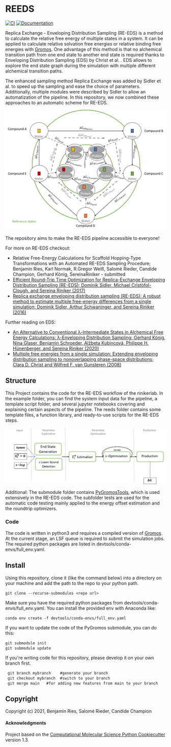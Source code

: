 REEDS
==============================
[//]: # (Badges)
[![CI](https://github.com/rinikerlab/reeds/actions/workflows/CI.yaml/badge.svg)](https://github.com/rinikerlab/reeds/actions/workflows/CI.yaml)
[![Documentation](https://img.shields.io/badge/Documentation-here-white.svg)](https://rinikerlab.github.io/reeds/)



Replica Exchange - Enveloping Distribution Sampling (RE-EDS) is a method to calculate the relative free energy of multiple states in a system. It can be applied to calculate relative solvation free energies or relative binding free energies with [Gromos](http://gromos.net/). One advantage of this method is that no alchemical transition path from one end state to another end state is required thanks to Enveloping Distribution Sampling (EDS) by Christ et al. .  EDS allows to explore the end state graph during the simulation with multiple different alchemical transition paths.

The enhanced sampling method Replica Exchange was added by Sidler et al. to speed up the sampling and ease the choice of parameters. Additionally, multiple modules were described by Sidler to allow an automatization of the pipeline. In this repository, we now combined these approaches to an automatic scheme for RE-EDS.

![](.img/State_graph.png)


The repository aims to make the RE-EDS pipeline accessible to everyone!

For more on RE-EDS checkout:
 * Relative Free-Energy Calculations for Scaffold Hopping-Type Transformations with an Automated RE-EDS Sampling Procedure; Benjamin Ries, Karl Normak, R.Gregor Weiß, Salomé Rieder, Candide Champion, Gerhard König, SereinaRiniker - submitted
 * [Efficient Round-Trip Time Optimization for Replica-Exchange Enveloping Distribution Sampling (RE-EDS); Dominik Sidler, Michael Cristòfol-Clough, and Sereina Riniker (2017)](https://pubs.acs.org/doi/abs/10.1021/acs.jctc.7b00286)
 * [Replica exchange enveloping distribution sampling (RE-EDS): A robust method to estimate multiple free-energy differences from a single simulation;  Dominik Sidler, Arthur Schwaninger, and Sereina Riniker (2016)](https://aip.scitation.org/doi/abs/10.1063/1.4964781)

Further reading on EDS:
 * [An Alternative to Conventional λ-Intermediate States in Alchemical Free Energy Calculations: λ-Enveloping Distribution Sampling; Gerhard König, Nina Glaser, Benjamin Schroeder, Alžbeta Kubincová, Philippe H. Hünenberger, and Sereina Riniker (2020)](https://pubs.acs.org/doi/abs/10.1021/acs.jcim.0c00520)
 * [Multiple free energies from a single simulation: Extending enveloping distribution sampling to nonoverlapping phase-space distributions; Clara D. Christ and Wilfred F. van Gunsteren (2008)](https://aip.scitation.org/doi/10.1063/1.2913050)

## Structure
This Project contains the code for the RE-EDS workflow of the rinikerlab. In the example folder, you can find the system input data for the pipeline, a template script folder, and several jupyter notebooks covering and explaining certain aspects of the pipeline. The reeds folder contains some template files, a function library, and ready-to-use scripts for the RE-EDS steps.




![](.img/pipeline.png)

Additional: 
    The submodule folder contains [PyGromosTools](https://github.com/rinikerlab/PyGromosTools), which is used extensively in the RE-EDS code. 
    The subfolder tests are used for the automatic code testing mainly applied to the energy offset estimation and the roundtrip optimizers.


### Code
The code is written in python3 and requires a compiled version of [Gromos](http://gromos.net/).
At the current stage, an LSF queue is required to submit the simulation jobs. 
The required python packages are listed in devtools/conda-envs/full_env.yaml.

## Install
Using this repository, clone it (like the command below) into a directory on your machine and add the path to the repo to your python path.

    git clone --recurse-submodules <repo url>

Make sure you have the required python packages from devtools/conda-envs/full_env.yaml. You can install the provided env with Anaconda like:

    conda env create -f devtools/conda-envs/full_env.yaml

If you want to update the code of the PyGromos submodule, you can do this:

    git submodule init
    git submodule update

If you're writing code for this repository, please develop it on your own branch first.

     git branch mybranch    #generate your branch
     git checkout mybranch  #switch to your branch
     git merge main   #for adding new features from main to your branch


## Copyright

Copyright (c) 2021, Benjamin Ries, Salomé Rieder, Candide Champion


#### Acknowledgments
 
Project based on the 
[Computational Molecular Science Python Cookiecutter](https://github.com/molssi/cookiecutter-cms) version 1.3.
